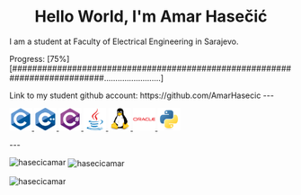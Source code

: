 <h1 align="center">Hello World, I'm Amar Hasečić</h1>


<p> I am a student at Faculty of Electrical Engineering in Sarajevo. </p>
<p>Progress: [75%] [###########################################################################.........................]</p>
Link to my student github account: https://github.com/AmarHasecic
---
<p align="left"> <a href="https://www.cprogramming.com/" target="_blank" rel="noreferrer"> <img src="https://raw.githubusercontent.com/devicons/devicon/master/icons/c/c-original.svg" alt="c" width="40" height="40"/> </a> <a href="https://www.w3schools.com/cpp/" target="_blank" rel="noreferrer"> <img src="https://raw.githubusercontent.com/devicons/devicon/master/icons/cplusplus/cplusplus-original.svg" alt="cplusplus" width="40" height="40"/> </a> <a href="https://www.w3schools.com/cs/" target="_blank" rel="noreferrer"> <img src="https://raw.githubusercontent.com/devicons/devicon/master/icons/csharp/csharp-original.svg" alt="csharp" width="40" height="40"/> </a> <a href="https://www.java.com" target="_blank" rel="noreferrer"> <img src="https://raw.githubusercontent.com/devicons/devicon/master/icons/java/java-original.svg" alt="java" width="40" height="40"/> </a> <a href="https://www.linux.org/" target="_blank" rel="noreferrer"> <img src="https://raw.githubusercontent.com/devicons/devicon/master/icons/linux/linux-original.svg" alt="linux" width="40" height="40"/> </a> <a href="https://www.oracle.com/" target="_blank" rel="noreferrer"> <img src="https://raw.githubusercontent.com/devicons/devicon/master/icons/oracle/oracle-original.svg" alt="oracle" width="40" height="40"/> </a> <a href="https://www.python.org" target="_blank" rel="noreferrer"> <img src="https://raw.githubusercontent.com/devicons/devicon/master/icons/python/python-original.svg" alt="python" width="40" height="40"/> </a> </p>
---

<p><img align="left" src="https://github-readme-stats.vercel.app/api/top-langs?username=hasecicamar&show_icons=true&locale=en&layout=compact" alt="hasecicamar" />

&nbsp;<img align="center" src="https://github-readme-stats.vercel.app/api?username=hasecicamar&show_icons=true&locale=en" alt="hasecicamar" />

<img align="center" src="https://github-readme-streak-stats.herokuapp.com/?user=hasecicamar&" alt="hasecicamar" /></p>

